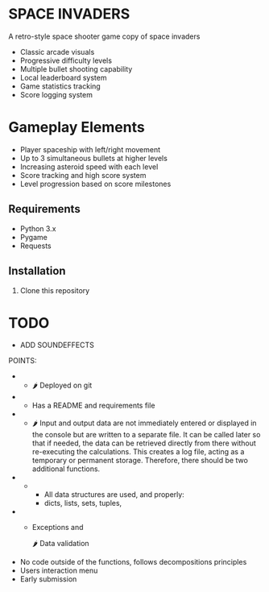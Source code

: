 # SPACE INVADERS

A retro-style space shooter game copy of space invaders

- Classic arcade visuals
- Progressive difficulty levels
- Multiple bullet shooting capability
- Local leaderboard system
- Game statistics tracking
- Score logging system

# Gameplay Elements

- Player spaceship with left/right movement
- Up to 3 simultaneous bullets at higher levels
- Increasing asteroid speed with each level
- Score tracking and high score system
- Level progression based on score milestones

## Requirements

- Python 3.x
- Pygame
- Requests

## Installation

1. Clone this repository

# TODO

- ADD SOUNDEFFECTS

POINTS:

- - 🌶️ Deployed on git
- - Has a README and requirements file
- - 🌶️ Input and output data are not immediately entered or displayed in the console but are written to a separate file. It can be called later so that if needed, the data can be retrieved directly from there without re-executing the calculations. This creates a log file, acting as a temporary or permanent storage. Therefore, there should be two additional functions.
- - - All data structures are used, and properly:
    - dicts, lists, sets, tuples,
- - Exceptions and

    🌶️ Data validation

* No code outside of the functions, follows decompositions principles
* Users interaction menu
* Early submission
